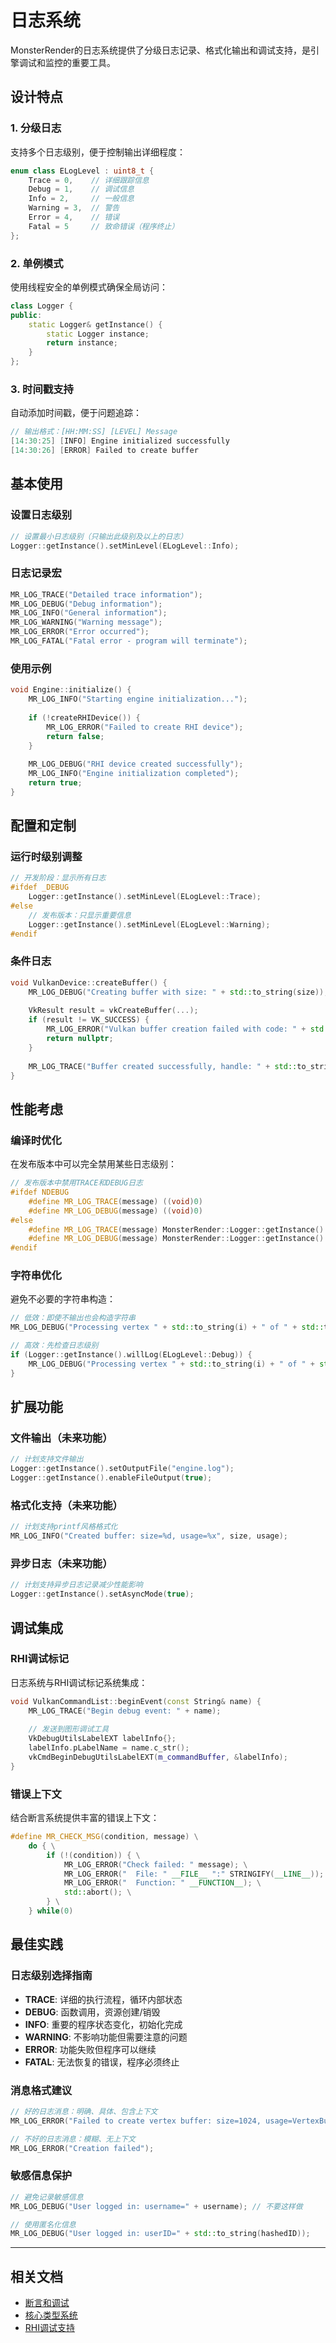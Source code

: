 # 日志系统

MonsterRender的日志系统提供了分级日志记录、格式化输出和调试支持，是引擎调试和监控的重要工具。

## 设计特点

### 1. 分级日志
支持多个日志级别，便于控制输出详细程度：

```cpp
enum class ELogLevel : uint8_t {
    Trace = 0,    // 详细跟踪信息
    Debug = 1,    // 调试信息  
    Info = 2,     // 一般信息
    Warning = 3,  // 警告
    Error = 4,    // 错误
    Fatal = 5     // 致命错误（程序终止）
};
```

### 2. 单例模式
使用线程安全的单例模式确保全局访问：

```cpp
class Logger {
public:
    static Logger& getInstance() {
        static Logger instance;
        return instance;
    }
};
```

### 3. 时间戳支持
自动添加时间戳，便于问题追踪：

```cpp
// 输出格式：[HH:MM:SS] [LEVEL] Message
[14:30:25] [INFO] Engine initialized successfully
[14:30:26] [ERROR] Failed to create buffer
```

## 基本使用

### 设置日志级别
```cpp
// 设置最小日志级别（只输出此级别及以上的日志）
Logger::getInstance().setMinLevel(ELogLevel::Info);
```

### 日志记录宏
```cpp
MR_LOG_TRACE("Detailed trace information");
MR_LOG_DEBUG("Debug information"); 
MR_LOG_INFO("General information");
MR_LOG_WARNING("Warning message");
MR_LOG_ERROR("Error occurred");
MR_LOG_FATAL("Fatal error - program will terminate");
```

### 使用示例
```cpp
void Engine::initialize() {
    MR_LOG_INFO("Starting engine initialization...");
    
    if (!createRHIDevice()) {
        MR_LOG_ERROR("Failed to create RHI device");
        return false;
    }
    
    MR_LOG_DEBUG("RHI device created successfully");
    MR_LOG_INFO("Engine initialization completed");
    return true;
}
```

## 配置和定制

### 运行时级别调整
```cpp
// 开发阶段：显示所有日志
#ifdef _DEBUG
    Logger::getInstance().setMinLevel(ELogLevel::Trace);
#else
    // 发布版本：只显示重要信息
    Logger::getInstance().setMinLevel(ELogLevel::Warning);
#endif
```

### 条件日志
```cpp
void VulkanDevice::createBuffer() {
    MR_LOG_DEBUG("Creating buffer with size: " + std::to_string(size));
    
    VkResult result = vkCreateBuffer(...);
    if (result != VK_SUCCESS) {
        MR_LOG_ERROR("Vulkan buffer creation failed with code: " + std::to_string(result));
        return nullptr;
    }
    
    MR_LOG_TRACE("Buffer created successfully, handle: " + std::to_string(handle));
}
```

## 性能考虑

### 编译时优化
在发布版本中可以完全禁用某些日志级别：

```cpp
// 发布版本中禁用TRACE和DEBUG日志
#ifdef NDEBUG
    #define MR_LOG_TRACE(message) ((void)0)
    #define MR_LOG_DEBUG(message) ((void)0) 
#else
    #define MR_LOG_TRACE(message) MonsterRender::Logger::getInstance().log(MonsterRender::ELogLevel::Trace, message)
    #define MR_LOG_DEBUG(message) MonsterRender::Logger::getInstance().log(MonsterRender::ELogLevel::Debug, message)
#endif
```

### 字符串优化
避免不必要的字符串构造：

```cpp
// 低效：即使不输出也会构造字符串
MR_LOG_DEBUG("Processing vertex " + std::to_string(i) + " of " + std::to_string(count));

// 高效：先检查日志级别
if (Logger::getInstance().willLog(ELogLevel::Debug)) {
    MR_LOG_DEBUG("Processing vertex " + std::to_string(i) + " of " + std::to_string(count));
}
```

## 扩展功能

### 文件输出（未来功能）
```cpp
// 计划支持文件输出
Logger::getInstance().setOutputFile("engine.log");
Logger::getInstance().enableFileOutput(true);
```

### 格式化支持（未来功能）
```cpp
// 计划支持printf风格格式化
MR_LOG_INFO("Created buffer: size=%d, usage=%x", size, usage);
```

### 异步日志（未来功能）
```cpp
// 计划支持异步日志记录减少性能影响
Logger::getInstance().setAsyncMode(true);
```

## 调试集成

### RHI调试标记
日志系统与RHI调试标记系统集成：

```cpp
void VulkanCommandList::beginEvent(const String& name) {
    MR_LOG_TRACE("Begin debug event: " + name);
    
    // 发送到图形调试工具
    VkDebugUtilsLabelEXT labelInfo{};
    labelInfo.pLabelName = name.c_str();
    vkCmdBeginDebugUtilsLabelEXT(m_commandBuffer, &labelInfo);
}
```

### 错误上下文
结合断言系统提供丰富的错误上下文：

```cpp
#define MR_CHECK_MSG(condition, message) \
    do { \
        if (!(condition)) { \
            MR_LOG_ERROR("Check failed: " message); \
            MR_LOG_ERROR("  File: " __FILE__ ":" STRINGIFY(__LINE__)); \
            MR_LOG_ERROR("  Function: " __FUNCTION__); \
            std::abort(); \
        } \
    } while(0)
```

## 最佳实践

### 日志级别选择指南
- **TRACE**: 详细的执行流程，循环内部状态
- **DEBUG**: 函数调用，资源创建/销毁
- **INFO**: 重要的程序状态变化，初始化完成
- **WARNING**: 不影响功能但需要注意的问题
- **ERROR**: 功能失败但程序可以继续
- **FATAL**: 无法恢复的错误，程序必须终止

### 消息格式建议
```cpp
// 好的日志消息：明确、具体、包含上下文
MR_LOG_ERROR("Failed to create vertex buffer: size=1024, usage=VertexBuffer, error=OUT_OF_MEMORY");

// 不好的日志消息：模糊、无上下文
MR_LOG_ERROR("Creation failed");
```

### 敏感信息保护
```cpp
// 避免记录敏感信息
MR_LOG_DEBUG("User logged in: username=" + username); // 不要这样做

// 使用匿名化信息
MR_LOG_DEBUG("User logged in: userID=" + std::to_string(hashedID));
```

---

## 相关文档
- [断言和调试](AssertionSystem.md)
- [核心类型系统](CoreTypes.md)
- [RHI调试支持](../RHI/RHIOverview.md#调试支持)
